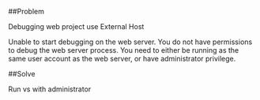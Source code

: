 ﻿
##Problem

Debugging web project use External Host

Unable to start debugging on the web server. 
You do not have permissions to debug the web server process. 
You need to either be running as the same user account as the web server, or have administrator privilege.

##Solve

Run vs with administrator